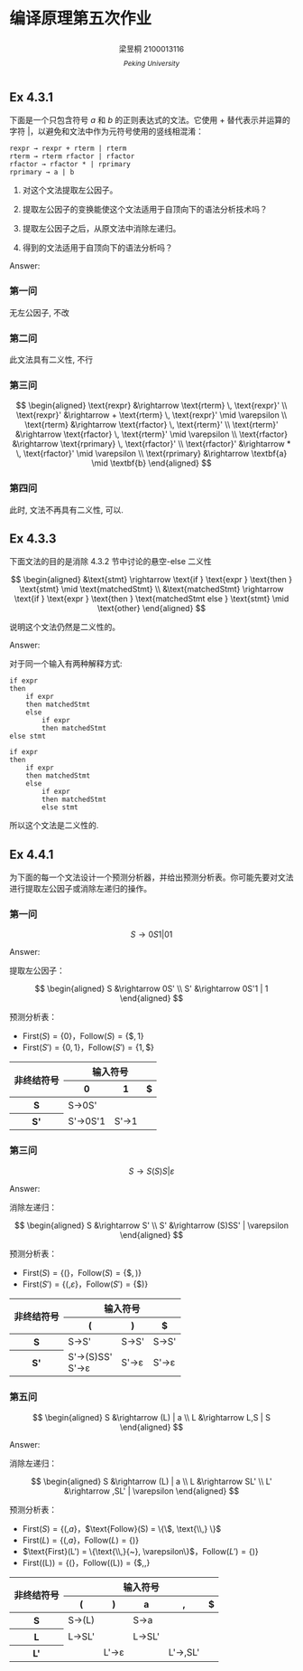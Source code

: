 # 编译原理第五次作业

<center><div style='height:2mm;'></div><div style="font-size:10pt;">梁昱桐 2100013116</div></center>

<center><span style="font-size:9pt;line-height:9mm"><i>Peking University</i></span></center>

## Ex 4.3.1

下面是一个只包含符号 $a$ 和 $b$ 的正则表达式的文法。它使用 $+$ 替代表示并运算的字符 $|$，以避免和文法中作为元符号使用的竖线相混淆：

```
rexpr → rexpr + rterm | rterm
rterm → rterm rfactor | rfactor
rfactor → rfactor * | rprimary
rprimary → a | b
```

1) 对这个文法提取左公因子。

2) 提取左公因子的变换能使这个文法适用于自顶向下的语法分析技术吗？

3) 提取左公因子之后，从原文法中消除左递归。

4) 得到的文法适用于自顶向下的语法分析吗？

Answer:
### 第一问

无左公因子, 不改

### 第二问

此文法具有二义性, 不行

### 第三问

$$
\begin{aligned}
\text{rexpr} &\rightarrow \text{rterm} \, \text{rexpr}' \\
\text{rexpr}' &\rightarrow + \text{rterm} \, \text{rexpr}' \mid \varepsilon \\
\text{rterm} &\rightarrow \text{rfactor} \, \text{rterm}' \\
\text{rterm}' &\rightarrow \text{rfactor} \, \text{rterm}' \mid \varepsilon \\
\text{rfactor} &\rightarrow \text{rprimary} \, \text{rfactor}' \\
\text{rfactor}' &\rightarrow * \, \text{rfactor}' \mid \varepsilon \\
\text{rprimary} &\rightarrow \textbf{a} \mid \textbf{b}
\end{aligned}
$$

### 第四问

此时, 文法不再具有二义性, 可以.

## Ex 4.3.3

下面文法的目的是消除 4.3.2 节中讨论的悬空-else 二义性

$$
\begin{aligned}
&\text{stmt} \rightarrow \text{if } \text{expr } \text{then } \text{stmt} \mid \text{matchedStmt} \\
&\text{matchedStmt} \rightarrow \text{if } \text{expr } \text{then } \text{matchedStmt else } \text{stmt} \mid \text{other}
\end{aligned}
$$

说明这个文法仍然是二义性的。

Answer:

对于同一个输入有两种解释方式:

```
if expr
then
    if expr
    then matchedStmt
    else
        if expr
        then matchedStmt
else stmt
```

```
if expr
then
    if expr
    then matchedStmt
    else
        if expr
        then matchedStmt
        else stmt
```

所以这个文法是二义性的.

## Ex 4.4.1

为下面的每一个文法设计一个预测分析器，并给出预测分析表。你可能先要对文法进行提取左公因子或消除左递归的操作。

### 第一问

$$
S \rightarrow 0S1 | 01
$$

Answer:

提取左公因子：

$$
\begin{aligned}
S &\rightarrow 0S' \\
S' &\rightarrow 0S'1 | 1
\end{aligned}
$$

预测分析表：

-   $\text{First}(S) = \{0\}$，$\text{Follow}(S) = \{\$, 1\}$
-   $\text{First}(S') = \{0, 1\}$，$\text{Follow}(S') = \{ 1, \$\}$

<table>
    <thead>
        <tr>
            <th rowspan="2">非终结符号</th>
            <th colspan="3">输入符号</th>
        </tr>
        <tr>
            <th>0</th>
            <th>1</th>
            <th>$</th>
        </tr>
    </thead>
    <tbody>
        <tr>
            <th>S</th>
            <td>S→0S'</td>
            <td></td>
            <td></td>
        </tr>
        <tr>
            <th>S'</th>
            <td>S'→0S'1</td>
            <td>S'→1</td>
            <td></td>
        </tr>
    </tbody>
</table>

### 第三问

$$
S \rightarrow S(S)S | \varepsilon
$$

Answer:

消除左递归：

$$
\begin{aligned}
S &\rightarrow S' \\
S' &\rightarrow (S)SS' | \varepsilon
\end{aligned}
$$

预测分析表：

-   $\text{First}(S) = \{(\}$，$\text{Follow}(S) = \{\$, )\}$
-   $\text{First}(S') = \{(, \varepsilon\}$，$\text{Follow}(S') = \{\$)\}$

<table>
    <thead>
        <tr>
            <th rowspan="2">非终结符号</th>
            <th colspan="3">输入符号</th>
        </tr>
        <tr>
            <th>(</th>
            <th>)</th>
            <th>$</th>
        </tr>
    </thead>
    <tbody>
        <tr>
            <th>S</th>
            <td>S→S'</td>
            <td>S→S'</td>
            <td>S→S'</td>
        </tr>
        <tr>
            <th>S'</th>
            <td>S'→(S)SS'<br/>S'→ε</td>
            <td>S'→ε</td>
            <td>S'→ε</td>
        </tr>
    </tbody>
</table>

### 第五问

$$
\begin{aligned}
S &\rightarrow (L) | a \\
L &\rightarrow L,S | S
\end{aligned}
$$

Answer:

消除左递归：

$$
\begin{aligned}
S &\rightarrow (L) | a \\
L &\rightarrow SL' \\
L' &\rightarrow ,SL' | \varepsilon
\end{aligned}
$$

预测分析表：

-   $\text{First}(S) = \{(, a\}$，$\text{Follow}(S) = \{\$, \text{\\,} \}$
-   $\text{First}(L) = \{(, a\}$，$\text{Follow}(L) = \{ )\}$
-   $\text{First}(L') = \{\text{\\,}{~}, \varepsilon\}$，$\text{Follow}(L') = \{ )\}$
-   $\text{First}(\text{(L)}) = \{\text{(}\}$，$\text{Follow}(\text{(L)}) = \{ \$, ,\}$

<table>
    <thead>
        <tr>
            <th rowspan="2">非终结符号</th>
            <th colspan="5">输入符号</th>
        </tr>
        <tr>
            <th>(</th>
            <th>)</th>
            <th>a</th>
            <th>,</th>
            <th>$</th>
        </tr>
    </thead>
    <tbody>
        <tr>
            <th>S</th>
            <td>S→(L)</td>
            <td></td>
            <td>S→a</td>
            <td></td>
            <td></td>
        </tr>
        <tr>
            <th>L</th>
            <td>L→SL'</td>
            <td></td>
            <td>L→SL'</td>
            <td></td>
            <td></td>
        </tr>
        <tr>
            <th>L'</th>
            <td></td>
            <td>L'→ε</td>
            <td></td>
            <td>L'→,SL'</td>
            <td></td>
        </tr>
    </tbody>
</table>
